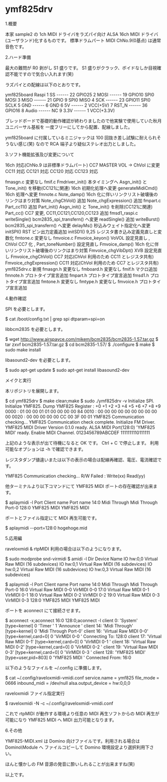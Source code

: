 # ymf825drv
1.概要

本家 sample2 の 1ch MIDI ドライバをラズパイ向け ALSA 16ch MIDI ドライバ(ユーザランド)化するものです。
標準ドラムパート MIDI ChNo.9(0基点) は通常音色です。

2.ハード準備

最大の難問が R0 剥がし S1 盛りです。
S1 盛りがクラック、ボイドなしか目視確認不能ですので気合い入れます(笑)

ラズパイとの配線は以下のとおりです。

ymf825board     Raspi
 1 SS    ------ 22 GPIO25
 2 MOSI  ------ 19 GPIO10 SPI0 MOSI
 3 MISO  ------ 21 GPIO 9 SPI0 MISO
 4 SCK   ------ 23 GPIO11 SPI0 SCLK
 5 GND   ------  6 GND
 6 5V    ------  2 VCC(+5V)
 7 RST_N ------ 36 GPIO16
 8 Audio ------ NC
 9 3.3V  ------  1 VCC(+3.3V)

ブレッドボードで基礎的動作確認が終わりましたので他実験で使用していた秋月ユニバーサル基板を
一度フリーにしてから配置、配線しました。

ymf825board に付属しているミニジャックは 100 回抜き差し試験に耐えられそうない感じ(笑)
なので RCA 端子より疑似ステレオ出力としました。

3.ソフト機能拡張及び変更について

 16ch                      対応(ChNo.9 は非標準ドラムパート)
 CC7                       MASTER VOL -> ChVol に変更
 CC11                      対応
 CC121                     対応
 CC120                     対応
 CC123                     対応

 fmasgn.c                  変更なし
 fmif.c
   Fmdriver_init()         本タイミングへ Asgn_init() と Tone_init() を移動(CC121に関連)
                           16ch 初期化処理へ変更
   generateMidiCmd()       16ch 処理へ変更
 fmnote.c
   Note_damp()             16ch 化に伴いリンクリスト破壊後のリンクはまり対策
   Note_chgChVol()         追加
   Note_chgExpression()    追加
 fmpart.c
   Part_cc11()             追加
   Part_init()             Asgn_init() と Tone_init() を削除(CC121に関連)
   Part_cc()               CC7 変更, CC11,CC121,CC120,CC123 追加
 fmsd1_raspi.c
   writeSingle()           bcm2835_spi_transfern() へ変更
   readSingle()            追加
   writeBurst()            bcm2835_spi_transfern() へ変更
   delayMs()               秒込みウェイト指定化へ変更
   initSPI()               RST ピン出力定義追加
   initSD1()               9,25 レジスタ書き込み定義見直しと変数化
 fmtone.c                  変更なし
 fmvoice.c
   Fmvoice_keyon()         VoVOL 設定見直し , ChVol CC7 化 , Part_toneNumber() 設定見直し
   Fmvoice_damp()          16ch 化に伴いリンクリスト破壊後のリンクはまり対策
   Fmvoice_chgVibDpt()     XVB 設定見直し
   Fmvoice_chgChVol()      CC7  対応(ChVol 利用のため CC11 とレジスタ共有)
   Fmvoice_chgExpression() CC11 対応(ChVol 利用のため CC7  とレジスタ共有)
 ymf825drv.c               新規
 fmasgn.h                  変更なし
 fmboard.h                 変更なし
 fmif.h                    マクロ追加
 fmnote.h                  プロトタイプ宣言追加
 fmpart.h                  プロトタイプ宣言追加
 fmsd1.h                   プロトタイプ宣言追加
 fmtone.h                  変更なし
 fmtype.h                  変更なし
 fmvoice.h                 プロトタイプ宣言追加

4.動作確認

SPI を必要とします。

$ cat /boot/config.txt | grep spi
dtparam=spi=on

libbcm2835 を必要とします。

$ wget http://www.airspayce.com/mikem/bcm2835/bcm2835-1.57.tar.gz
$ tar zxvf bcm2835-1.57.tar.gz
$ cd bcm2835-1.57/
$ ./configure
$ make
$ sudo make install

libasound2-dev を必要とします。

$ sudo apt-get update
$ sudo apt-get install libasound2-dev

メイクと実行

本リポジトリを展開します。

$ cd ymf825drv
$ make clean;make
$ sudo ./ymf825drv -v
Initialize SPI.
Initialize YMF825.
Dump YMF825 Register
     : +0 +1 +2 +3 +4 +5 +6 +7 +8 +9
0000 : 01 00 00 01 01 00 00 00 00 84
0010 : 00 00 00 00 00 00 00 00 00 00
0020 : 00 00 00 00 00 CC 00 3F 00 01
YMF825 Communication checking...
YMF825 Communication check complete.
Initialize FM Driver.
YMF825 MIDI Driver Version 0.1.0 ready.
ALSA MIDI Port(128:0) 'YMF825 MIDI' ready.
Enable MIDI Channel. 0123456789ABCDEF
                     1111111110111111

上記のような表示が出て待機になると OK です。
Ctrl + C で停止します。
利用可能なオプションは -h で確認できます。

レジスタダンプ値違いまたは以下の表示の場合は配線再確認、電圧、電流確認です。

YMF825 Communication checking...
R/W Failed : Write(xx) Read(yy)

他ターミナルより以下コマンドにて YMF825 MIDI ポートの存在確認が出来ます。

$ aplaymidi -l
 Port    Client name                      Port name
 14:0    Midi Through                     Midi Through Port-0
128:0    YMF825 MIDI                      YMF825 MIDI

ポートとファイル指定にて MIDI 再生可能です。

$ aplaymidi --port=128:0 hogehoge.mid

5.応用編

raveloxmidi & rtpMIDI 利用の場合は以下のようになります。

$ sudo modprobe snd-virmidi
$ amidi -l
Dir Device    Name
IO  hw:0,0    Virtual Raw MIDI (16 subdevices)
IO  hw:0,1    Virtual Raw MIDI (16 subdevices)
IO  hw:0,2    Virtual Raw MIDI (16 subdevices)
IO  hw:0,3    Virtual Raw MIDI (16 subdevices)

$ aplaymidi -l
 Port    Client name                      Port name
 14:0    Midi Through                     Midi Through Port-0
 16:0    Virtual Raw MIDI 0-0             VirMIDI 0-0
 17:0    Virtual Raw MIDI 0-1             VirMIDI 0-1
 18:0    Virtual Raw MIDI 0-2             VirMIDI 0-2
 19:0    Virtual Raw MIDI 0-3             VirMIDI 0-3
128:0    YMF825 MIDI                      YMF825 MIDI

ポートを aconnect にて接続させます。

$ aconnect -x;aconnect 16:0 128:0;aconnect -l
client 0: 'System' [type=kernel]
    0 'Timer           '
    1 'Announce        '
client 14: 'Midi Through' [type=kernel]
    0 'Midi Through Port-0'
client 16: 'Virtual Raw MIDI 0-0' [type=kernel,card=0]
    0 'VirMIDI 0-0     '
        Connecting To: 128:0
client 17: 'Virtual Raw MIDI 0-1' [type=kernel,card=0]
    0 'VirMIDI 0-1     '
client 18: 'Virtual Raw MIDI 0-2' [type=kernel,card=0]
    0 'VirMIDI 0-2     '
client 19: 'Virtual Raw MIDI 0-3' [type=kernel,card=0]
    0 'VirMIDI 0-3     '
client 128: 'YMF825 MIDI' [type=user,pid=803]
    0 'YMF825 MIDI     '
        Connected From: 16:0

以下のようなファイルを ~/.config に準備します。

$ cat ~/.config/raveloxmidi-vmidi.conf
service.name = ymf825
file_mode = 0666
inbound_midi = /dev/null
alsa.output_device = hw:0,0,0

raveloxmidi ファイル指定実行

$ raveloxmidi -N -c ~/.config/raveloxmidi-vmidi.conf

これで rtpMIDI が動作する環境より任意の MIDI 再生ソフトからの MIDI 再生が可能になり
YMF825 MIDI へ MIDI 出力可能となります。

6.その他

YMF825-MIDI.xml は Domino 向けファイルです。利用される場合は Domino\Module へ
ファイルコピーして Domino 環境設定より選択利用下さい。

ほんと懐かしの FM 音源の発音に酔いしれることが出来ますね(笑)

以上です。


